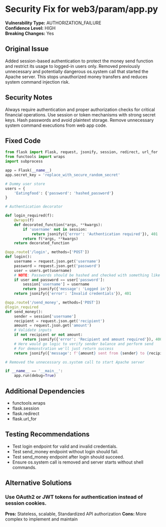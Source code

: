 # Security Fix for web3/param/app.py

**Vulnerability Type:** AUTHORIZATION_FAILURE  
**Confidence Level:** HIGH  
**Breaking Changes:** Yes

## Original Issue
Added session-based authentication to protect the money send function and restrict its usage to logged-in users only. Removed previously unnecessary and potentially dangerous os.system call that started the Apache server. This stops unauthorized money transfers and reduces system command injection risk.

## Security Notes
Always require authentication and proper authorization checks for critical financial operations. Use session or token mechanisms with strong secret keys. Hash passwords and avoid plaintext storage. Remove unnecessary system command executions from web app code.

## Fixed Code
```py
from flask import Flask, request, jsonify, session, redirect, url_for
from functools import wraps
import subprocess

app = Flask(__name__)
app.secret_key = 'replace_with_secure_random_secret'

# Dummy user store
users = {
    'Eatingfood': {'password': 'hashed_password'}
}

# Authentication decorator

def login_required(f):
    @wraps(f)
    def decorated_function(*args, **kwargs):
        if 'username' not in session:
            return jsonify({'error': 'Authentication required'}), 401
        return f(*args, **kwargs)
    return decorated_function

@app.route('/login', methods=['POST'])
def login():
    username = request.json.get('username')
    password = request.json.get('password')
    user = users.get(username)
    # NOTE: Passwords should be hashed and checked with something like werkzeug.security.check_password_hash
    if user and password == user['password']:
        session['username'] = username
        return jsonify({'message': 'Logged in'})
    return jsonify({'error': 'Invalid credentials'}), 401

@app.route('/send_money', methods=['POST'])
@login_required
def send_money():
    sender = session['username']
    recipient = request.json.get('recipient')
    amount = request.json.get('amount')
    # Validate inputs
    if not recipient or not amount:
        return jsonify({'error': 'Recipient and amount required'}), 400
    # Here would go logic to verify sender balance and perform send
    # For demonstration we'll just return success
    return jsonify({'message': f'{amount} sent from {sender} to {recipient}'})

# Removed the unnecessary os.system call to start Apache server

if __name__ == '__main__':
    app.run(debug=True)

```

## Additional Dependencies
- functools.wraps
- flask.session
- flask.redirect
- flask.url_for

## Testing Recommendations
- Test login endpoint for valid and invalid credentials.
- Test send_money endpoint without login should fail.
- Test send_money endpoint after login should succeed.
- Ensure os.system call is removed and server starts without shell commands.

## Alternative Solutions

### Use OAuth2 or JWT tokens for authentication instead of session cookies.
**Pros:** Stateless, scalable, Standardized API authorization
**Cons:** More complex to implement and maintain

